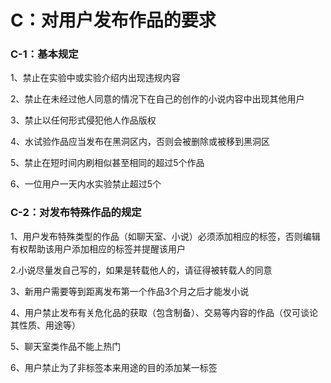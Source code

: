 # C：对用户发布作品的要求

### C-1：基本规定

1、禁止在实验中或实验介绍内出现违规内容

2、禁止在未经过他人同意的情况下在自己的创作的小说内容中出现其他用户

3、禁止以任何形式侵犯他人作品版权

4、水试验作品应当发布在黑洞区内，否则会被删除或被移到黑洞区

5、禁止在短时间内刷相似甚至相同的超过5个作品

6、一位用户一天内水实验禁止超过5个

### C-2：对发布特殊作品的规定

1、用户发布特殊类型的作品（如聊天室、小说）必须添加相应的标签，否则编辑有权帮助该用户添加相应的标签并提醒该用户

2.小说尽量发自己写的，如果是转载他人的，请征得被转载人的同意

3、新用户需要等到距离发布第一个作品3个月之后才能发小说

4、用户禁止发布有关危化品的获取（包含制备）、交易等内容的作品（仅可谈论其性质、用途等）

5、聊天室类作品不能上热门

6、用户禁止为了非标签本来用途的目的添加某一标签
